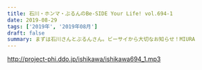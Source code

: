 ```yaml
---
title: 石川・ホンマ・ぶるんのBe-SIDE Your Life! vol.694-1
date: 2019-08-29
tags: ['2019年', '2019年08月']
draft: false
summary: まずは石川さんとぶるんさん。ビーサイから大切なお知らせ！MIURA
---
```


http://project-phi.ddo.jp/ishikawa/ishikawa694_1.mp3
